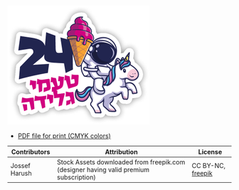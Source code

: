 ![preview](preview.png)

- [PDF file for print (CMYK colors)](print.pdf)


Contributors | Attribution | License
--- | --- | --- 
Jossef Harush | Stock Assets downloaded from freepik.com (designer having valid premium subscription) |  CC BY-NC, [freepik](https://support.freepik.com/hc/en-us/articles/208976585-How-do-I-insert-the-attribution-correctly-) 

